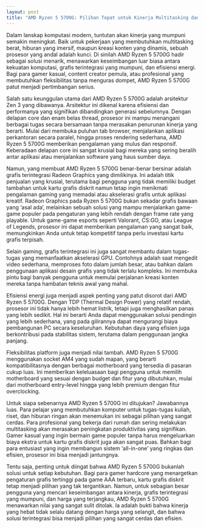 ```yaml
---
layout: post
title: "AMD Ryzen 5 5700G: Pilihan Tepat untuk Kinerja Multitasking dan Gaming Ringan"
---
```


Dalam lanskap komputasi modern, tuntutan akan kinerja yang mumpuni semakin meningkat. Baik untuk pekerjaan yang membutuhkan multitasking berat, hiburan yang imersif, maupun kreasi konten yang dinamis, sebuah prosesor yang andal adalah kunci. Di sinilah AMD Ryzen 5 5700G hadir sebagai solusi menarik, menawarkan keseimbangan luar biasa antara kekuatan komputasi, grafis terintegrasi yang mumpuni, dan efisiensi energi. Bagi para gamer kasual, content creator pemula, atau profesional yang membutuhkan fleksibilitas tanpa menguras dompet, AMD Ryzen 5 5700G patut menjadi pertimbangan serius.

Salah satu keunggulan utama dari AMD Ryzen 5 5700G adalah arsitektur Zen 3 yang dibawanya. Arsitektur ini dikenal karena efisiensi dan performanya yang signifikan dibandingkan generasi sebelumnya. Dengan delapan core dan enam belas thread, prosesor ini mampu menangani berbagai tugas secara bersamaan tanpa merasakan penurunan kinerja yang berarti. Mulai dari membuka puluhan tab browser, menjalankan aplikasi perkantoran secara paralel, hingga proses rendering sederhana, AMD Ryzen 5 5700G memberikan pengalaman yang mulus dan responsif. Keberadaan delapan core ini sangat krusial bagi mereka yang sering beralih antar aplikasi atau menjalankan software yang haus sumber daya.

Namun, yang membuat AMD Ryzen 5 5700G benar-benar bersinar adalah grafis terintegrasi Radeon Graphics yang dimilikinya. Ini adalah titik penjualan yang krusial, terutama bagi pengguna yang tidak memiliki budget tambahan untuk kartu grafis diskrit namun tetap ingin menikmati pengalaman gaming yang memadai atau akselerasi grafis untuk aplikasi kreatif. Radeon Graphics pada Ryzen 5 5700G bukan sekadar grafis bawaan yang ‘asal ada’, melainkan sebuah solusi yang mampu menjalankan game-game populer pada pengaturan yang lebih rendah dengan frame rate yang playable. Untuk game-game esports seperti Valorant, CS:GO, atau League of Legends, prosesor ini dapat memberikan pengalaman yang sangat baik, memungkinkan Anda untuk tetap kompetitif tanpa perlu investasi kartu grafis terpisah.

Selain gaming, grafis terintegrasi ini juga sangat membantu dalam tugas-tugas yang memanfaatkan akselerasi GPU. Contohnya adalah saat mengedit video sederhana, memproses foto dalam jumlah besar, atau bahkan dalam penggunaan aplikasi desain grafis yang tidak terlalu kompleks. Ini membuka pintu bagi banyak pengguna untuk memulai perjalanan kreasi konten mereka tanpa hambatan teknis awal yang mahal.

Efisiensi energi juga menjadi aspek penting yang patut disorot dari AMD Ryzen 5 5700G. Dengan TDP (Thermal Design Power) yang relatif rendah, prosesor ini tidak hanya lebih hemat listrik, tetapi juga menghasilkan panas yang lebih sedikit. Hal ini berarti Anda dapat menggunakan solusi pendingin yang lebih sederhana, yang pada gilirannya dapat mengurangi biaya pembangunan PC secara keseluruhan. Kebutuhan daya yang efisien juga berkontribusi pada stabilitas sistem, terutama dalam penggunaan jangka panjang.

Fleksibilitas platform juga menjadi nilai tambah. AMD Ryzen 5 5700G menggunakan socket AM4 yang sudah mapan, yang berarti kompatibilitasnya dengan berbagai motherboard yang tersedia di pasaran cukup luas. Ini memberikan keleluasaan bagi pengguna untuk memilih motherboard yang sesuai dengan budget dan fitur yang dibutuhkan, mulai dari motherboard entry-level hingga yang lebih premium dengan fitur overclocking.

Untuk siapa sebenarnya AMD Ryzen 5 5700G ini ditujukan? Jawabannya luas. Para pelajar yang membutuhkan komputer untuk tugas-tugas kuliah, riset, dan hiburan ringan akan menemukan ini sebagai pilihan yang sangat cerdas. Para profesional yang bekerja dari rumah dan sering melakukan multitasking akan merasakan peningkatan produktivitas yang signifikan. Gamer kasual yang ingin bermain game populer tanpa harus mengeluarkan biaya ekstra untuk kartu grafis diskrit juga akan sangat puas. Bahkan bagi para entusiast yang ingin membangun sistem ‘all-in-one’ yang ringkas dan efisien, prosesor ini bisa menjadi jantungnya.

Tentu saja, penting untuk diingat bahwa AMD Ryzen 5 5700G bukanlah solusi untuk setiap kebutuhan. Bagi para gamer hardcore yang menargetkan pengaturan grafis tertinggi pada game AAA terbaru, kartu grafis diskrit tetap menjadi pilihan yang tak tergantikan. Namun, untuk sebagian besar pengguna yang mencari keseimbangan antara kinerja, grafis terintegrasi yang mumpuni, dan harga yang terjangkau, AMD Ryzen 5 5700G menawarkan nilai yang sangat sulit ditolak. Ia adalah bukti bahwa kinerja yang hebat tidak selalu datang dengan harga yang selangit, dan bahwa solusi terintegrasi bisa menjadi pilihan yang sangat cerdas dan efisien.
